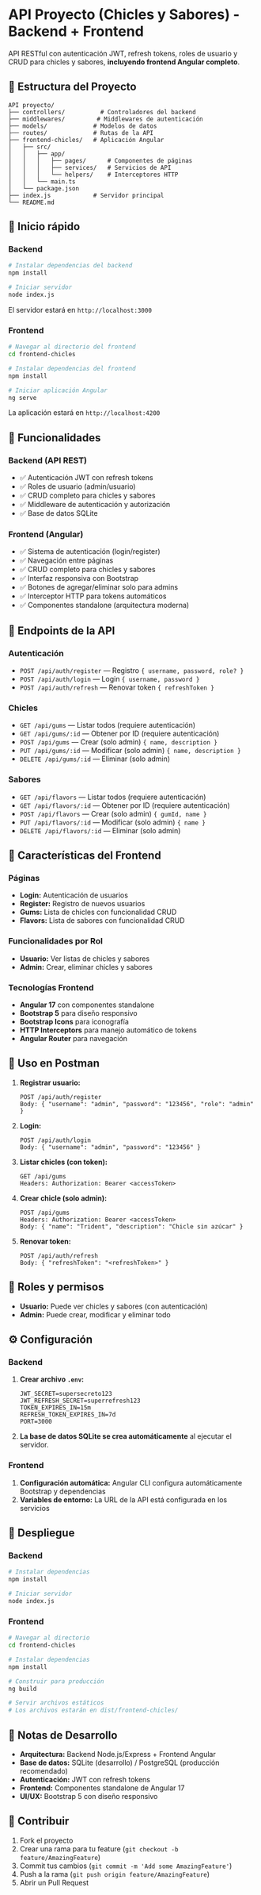 # API Proyecto (Chicles y Sabores) - Backend + Frontend

API RESTful con autenticación JWT, refresh tokens, roles de usuario y CRUD para chicles y sabores, **incluyendo frontend Angular completo**.

## 📁 Estructura del Proyecto

```
API proyecto/
├── controllers/          # Controladores del backend
├── middlewares/         # Middlewares de autenticación
├── models/             # Modelos de datos
├── routes/             # Rutas de la API
├── frontend-chicles/   # Aplicación Angular
│   ├── src/
│   │   ├── app/
│   │   │   ├── pages/      # Componentes de páginas
│   │   │   ├── services/   # Servicios de API
│   │   │   └── helpers/    # Interceptores HTTP
│   │   └── main.ts
│   └── package.json
├── index.js            # Servidor principal
└── README.md
```

## 🚀 Inicio rápido

### Backend
```bash
# Instalar dependencias del backend
npm install

# Iniciar servidor
node index.js
```

El servidor estará en `http://localhost:3000`

### Frontend
```bash
# Navegar al directorio del frontend
cd frontend-chicles

# Instalar dependencias del frontend
npm install

# Iniciar aplicación Angular
ng serve
```

La aplicación estará en `http://localhost:4200`

## 🎯 Funcionalidades

### Backend (API REST)
- ✅ Autenticación JWT con refresh tokens
- ✅ Roles de usuario (admin/usuario)
- ✅ CRUD completo para chicles y sabores
- ✅ Middleware de autenticación y autorización
- ✅ Base de datos SQLite

### Frontend (Angular)
- ✅ Sistema de autenticación (login/register)
- ✅ Navegación entre páginas
- ✅ CRUD completo para chicles y sabores
- ✅ Interfaz responsiva con Bootstrap
- ✅ Botones de agregar/eliminar solo para admins
- ✅ Interceptor HTTP para tokens automáticos
- ✅ Componentes standalone (arquitectura moderna)

## 📡 Endpoints de la API

### Autenticación
- `POST /api/auth/register` — Registro `{ username, password, role? }`
- `POST /api/auth/login` — Login `{ username, password }`
- `POST /api/auth/refresh` — Renovar token `{ refreshToken }`

### Chicles
- `GET /api/gums` — Listar todos (requiere autenticación)
- `GET /api/gums/:id` — Obtener por ID (requiere autenticación)
- `POST /api/gums` — Crear (solo admin) `{ name, description }`
- `PUT /api/gums/:id` — Modificar (solo admin) `{ name, description }`
- `DELETE /api/gums/:id` — Eliminar (solo admin)

### Sabores
- `GET /api/flavors` — Listar todos (requiere autenticación)
- `GET /api/flavors/:id` — Obtener por ID (requiere autenticación)
- `POST /api/flavors` — Crear (solo admin) `{ gumId, name }`
- `PUT /api/flavors/:id` — Modificar (solo admin) `{ name }`
- `DELETE /api/flavors/:id` — Eliminar (solo admin)

## 🎨 Características del Frontend

### Páginas
- **Login:** Autenticación de usuarios
- **Register:** Registro de nuevos usuarios
- **Gums:** Lista de chicles con funcionalidad CRUD
- **Flavors:** Lista de sabores con funcionalidad CRUD

### Funcionalidades por Rol
- **Usuario:** Ver listas de chicles y sabores
- **Admin:** Crear, eliminar chicles y sabores

### Tecnologías Frontend
- **Angular 17** con componentes standalone
- **Bootstrap 5** para diseño responsivo
- **Bootstrap Icons** para iconografía
- **HTTP Interceptors** para manejo automático de tokens
- **Angular Router** para navegación

## 🧪 Uso en Postman

1. **Registrar usuario:**
   ```
   POST /api/auth/register
   Body: { "username": "admin", "password": "123456", "role": "admin" }
   ```

2. **Login:**
   ```
   POST /api/auth/login
   Body: { "username": "admin", "password": "123456" }
   ```

3. **Listar chicles (con token):**
   ```
   GET /api/gums
   Headers: Authorization: Bearer <accessToken>
   ```

4. **Crear chicle (solo admin):**
   ```
   POST /api/gums
   Headers: Authorization: Bearer <accessToken>
   Body: { "name": "Trident", "description": "Chicle sin azúcar" }
   ```

5. **Renovar token:**
   ```
   POST /api/auth/refresh
   Body: { "refreshToken": "<refreshToken>" }
   ```

## 🔐 Roles y permisos
- **Usuario:** Puede ver chicles y sabores (con autenticación)
- **Admin:** Puede crear, modificar y eliminar todo

## ⚙️ Configuración

### Backend
1. **Crear archivo `.env`:**
   ```env
   JWT_SECRET=supersecreto123
   JWT_REFRESH_SECRET=superrefresh123
   TOKEN_EXPIRES_IN=15m
   REFRESH_TOKEN_EXPIRES_IN=7d
   PORT=3000
   ```

2. **La base de datos SQLite se crea automáticamente** al ejecutar el servidor.

### Frontend
1. **Configuración automática:** Angular CLI configura automáticamente Bootstrap y dependencias
2. **Variables de entorno:** La URL de la API está configurada en los servicios

## 🚀 Despliegue

### Backend
```bash
# Instalar dependencias
npm install

# Iniciar servidor
node index.js
```

### Frontend
```bash
# Navegar al directorio
cd frontend-chicles

# Instalar dependencias
npm install

# Construir para producción
ng build

# Servir archivos estáticos
# Los archivos estarán en dist/frontend-chicles/
```

## 📝 Notas de Desarrollo

- **Arquitectura:** Backend Node.js/Express + Frontend Angular
- **Base de datos:** SQLite (desarrollo) / PostgreSQL (producción recomendado)
- **Autenticación:** JWT con refresh tokens
- **Frontend:** Componentes standalone de Angular 17
- **UI/UX:** Bootstrap 5 con diseño responsivo

## 🤝 Contribuir

1. Fork el proyecto
2. Crear una rama para tu feature (`git checkout -b feature/AmazingFeature`)
3. Commit tus cambios (`git commit -m 'Add some AmazingFeature'`)
4. Push a la rama (`git push origin feature/AmazingFeature`)
5. Abrir un Pull Request 